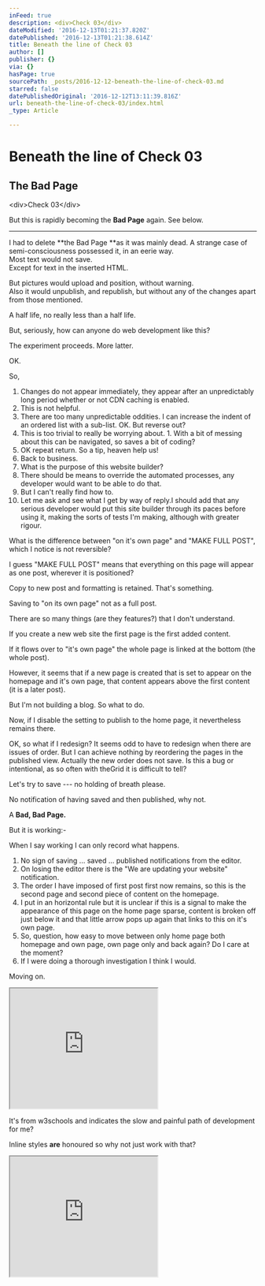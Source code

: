 ```yaml
---
inFeed: true
description: <div>Check 03</div>
dateModified: '2016-12-13T01:21:37.820Z'
datePublished: '2016-12-13T01:21:38.614Z'
title: Beneath the line of Check 03
author: []
publisher: {}
via: {}
hasPage: true
sourcePath: _posts/2016-12-12-beneath-the-line-of-check-03.md
starred: false
datePublishedOriginal: '2016-12-12T13:11:39.816Z'
url: beneath-the-line-of-check-03/index.html
_type: Article

---
```

# **Beneath the line of Check 03**

## **The Bad Page**

<div\>Check 03</div\>

But this is rapidly becoming the **Bad Page** again. See below.

---

I had to delete **the Bad Page **as it was mainly dead. A strange case of semi-consciousness possessed it, in an eerie way.  
Most text would not save.  
Except for text in the inserted HTML.

But pictures would upload and position, without warning.  
Also it would unpublish, and republish, but without any of the changes apart from those mentioned.

A half life, no really less than a half life.

But, seriously, how can anyone do web development like this?

The experiment proceeds. More latter.

OK.

So,

1. Changes do not appear immediately, they appear after an unpredictably long period whether or not CDN caching is enabled.
  1. This is not helpful.
  2. There are too many unpredictable oddities. I can increase the indent of an ordered list with a sub-list. OK. But reverse out?
  3. This is too trivial to really be worrying about.
    1. With a bit of messing about this can be navigated, so saves a bit of coding?
2. OK repeat return. So a tip, heaven help us!
3. Back to business.
  1. What is the purpose of this website builder?
  2. There should be means to override the automated processes, any developer would want to be able to do that.
  3. But I can't really find how to.
4. Let me ask and see what I get by way of reply.I should add that any serious developer would put this site builder through its paces before using it, making the sorts of tests I'm making, although with greater rigour.

What is the difference between "on it's own page" and "MAKE FULL POST", which I notice is not reversible?

I guess "MAKE FULL POST" means that everything on this page will appear as one post, wherever it is positioned?

Copy to new post and formatting is retained. That's something.

Saving to "on its own page" not as a full post.

There are so many things (are they features?) that I don't understand.

If you create a new web site the first page is the first added content.

If it flows over to "it's own page" the whole page is linked at the bottom (the whole post).

However, it seems that if a new page is created that is set to appear on the homepage and it's own page, that content appears above the first content (it is a later post).

But I'm not building a blog. So what to do.

Now, if I disable the setting to publish to the home page, it nevertheless remains there.

OK, so what if I redesign? It seems odd to have to redesign when there are issues of order. But I can achieve nothing by reordering the pages in the published view. Actually the new order does not save. Is this a bug or intentional, as so often with theGrid it is difficult to tell?

Let's try to save --- no holding of breath please.

No notification of having saved and then published, why not.

A **Bad, Bad Page.**

But it is working:-

When I say working I can only record what happens.

1. No sign of saving ... saved ... published notifications from the editor.
2. On losing the editor there is the "We are updating your website" notification.
3. The order I have imposed of first post first now remains, so this is the second page and second piece of content on the homepage.
4. I put in an horizontal rule but it is unclear if this is a signal to make the appearance of this page on the home page sparse, content is broken off just below it and that little arrow pops up again that links to this on it's own page.
5. So, question, how easy to move between only home page both homepage and own page, own page only and back again? Do I care at the moment?
  1. If I were doing a thorough investigation I think I would.

Moving on. 

<iframe src="https://the-grid.github.io/ed-userhtml/?g=eJw1j8FSwzAMRO_9ip2eoYFya0xuHBi48gFObGINiuSxlZb-PQ6F287qzb6RC3RGtSvH5_3op6-56CrhflLWchq5Nf0tXxJZ7LMPgWQ-HR_yd78fdoBLx-FdJai4rsWtyX8FqMJSxOQzmWdMZFfoJ15kZi_hgFf7Rxathqx5ZV3rDST5vXxI8wa8NWvQ5Q4XsgSPJVrRrNyGBb5Evw3rORY8PmEhZtr8kvy4EVYPrsvDznXt3eEHs2lU1A" height="244" style=""></iframe>

It's from w3schools and indicates the slow and painful path of development for me?

Inline styles **are** honoured so why not just work with that?

<iframe src="https://the-grid.github.io/ed-userhtml/?g=eJytUk2P0zAQvedXzGYPbYVi35c0lxUSSIjLwglxcOxp4l3HE-xJoUL8d-w07XaLQBy4xX7z_D4mUEcd7MhNAbCbvGZLHnrljcP3pMwaN_AjQQCafCSHwlG3XmUIDdhhpMB3sIJXgIJV6JBFH3C3eT1zlMPAayiVc9ARGVHCjPz8XexNCBT-oDZj4JKm9d0_ix7nwBNDnMb8jRcGannKXd9UFViv3WSwGskddjbZzQ9uy555jHdScm9jNcUgOsv91ApL6Qq7YE2lY5TWG_wueh5cCQX57DRxL0rco-dNCeQxRzlhS-YjKKGqmqKoWxXxSj2bSsKCQic1pVg-MaIsG5i9R7XHCHwYUzs38ysAy1YhBr0tv2H7THuM8sW5cpZRDNaLx1g2z7UUe5U6t_4JtmBIT0MaFl8nDIcHdKg5OV9l-HNAt13KLr-sliVk8kiREzkPiSN-zb_t0TnKnDMpLZ6VTT39Rfb2PHSSO18INY7ozX1vnVlnA0K7lPMDGVxzmHCTCRch6znhZYSr7peFp77kx7fvHqpPMbxYfeuolYOKjOH__AZN8QtvmDSE" height="244" style=""></iframe>